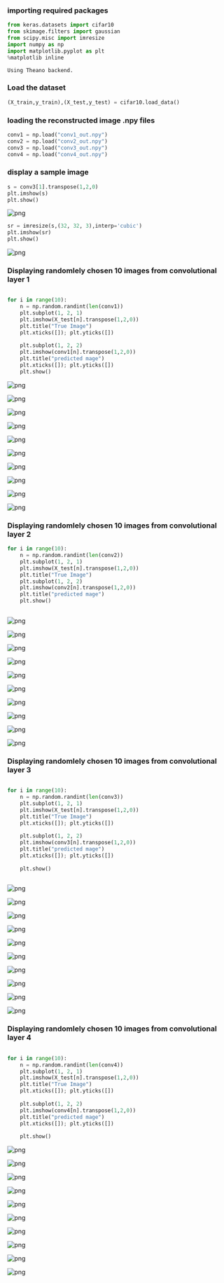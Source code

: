 
### importing required packages


```python
from keras.datasets import cifar10
from skimage.filters import gaussian
from scipy.misc import imresize
import numpy as np 
import matplotlib.pyplot as plt
%matplotlib inline
```

    Using Theano backend.


### Load the dataset


```python
(X_train,y_train),(X_test,y_test) = cifar10.load_data()
```

### loading the reconstructed image .npy files


```python
conv1 = np.load("conv1_out.npy")
conv2 = np.load("conv2_out.npy")
conv3 = np.load("conv3_out.npy")
conv4 = np.load("conv4_out.npy")
```

### display a sample image


```python
s = conv3[1].transpose(1,2,0)
plt.imshow(s)
plt.show()


```


![png](output_7_0.png)



```python
sr = imresize(s,(32, 32, 3),interp='cubic')
plt.imshow(sr)
plt.show()
```


![png](output_8_0.png)


### Displaying randomlely chosen 10 images from convolutional layer 1


```python

for i in range(10):
    n = np.random.randint(len(conv1))
    plt.subplot(1, 2, 1)
    plt.imshow(X_test[n].transpose(1,2,0))
    plt.title("True Image")
    plt.xticks([]); plt.yticks([])
    
    plt.subplot(1, 2, 2)
    plt.imshow(conv1[n].transpose(1,2,0))
    plt.title("predicted mage")
    plt.xticks([]); plt.yticks([])
    plt.show()
```


![png](output_10_0.png)



![png](output_10_1.png)



![png](output_10_2.png)



![png](output_10_3.png)



![png](output_10_4.png)



![png](output_10_5.png)



![png](output_10_6.png)



![png](output_10_7.png)



![png](output_10_8.png)



![png](output_10_9.png)


### Displaying randomlely chosen 10 images from convolutional layer 2


```python
for i in range(10):
    n = np.random.randint(len(conv2))
    plt.subplot(1, 2, 1)
    plt.imshow(X_test[n].transpose(1,2,0))
    plt.title("True Image")
    plt.subplot(1, 2, 2)
    plt.imshow(conv2[n].transpose(1,2,0))
    plt.title("predicted mage")
    plt.show()
    
```


![png](output_12_0.png)



![png](output_12_1.png)



![png](output_12_2.png)



![png](output_12_3.png)



![png](output_12_4.png)



![png](output_12_5.png)



![png](output_12_6.png)



![png](output_12_7.png)



![png](output_12_8.png)



![png](output_12_9.png)


### Displaying randomlely chosen 10 images from convolutional layer 3


```python

for i in range(10):
    n = np.random.randint(len(conv3))
    plt.subplot(1, 2, 1)
    plt.imshow(X_test[n].transpose(1,2,0))
    plt.title("True Image")
    plt.xticks([]); plt.yticks([])
    
    plt.subplot(1, 2, 2)
    plt.imshow(conv3[n].transpose(1,2,0))
    plt.title("predicted mage")
    plt.xticks([]); plt.yticks([])
    
    plt.show()
    
```


![png](output_14_0.png)



![png](output_14_1.png)



![png](output_14_2.png)



![png](output_14_3.png)



![png](output_14_4.png)



![png](output_14_5.png)



![png](output_14_6.png)



![png](output_14_7.png)



![png](output_14_8.png)



![png](output_14_9.png)


### Displaying randomlely chosen 10 images from convolutional layer 4


```python

for i in range(10):
    n = np.random.randint(len(conv4))
    plt.subplot(1, 2, 1)
    plt.imshow(X_test[n].transpose(1,2,0))
    plt.title("True Image")
    plt.xticks([]); plt.yticks([])
    
    plt.subplot(1, 2, 2)
    plt.imshow(conv4[n].transpose(1,2,0))
    plt.title("predicted mage")
    plt.xticks([]); plt.yticks([])
    
    plt.show()
```


![png](output_16_0.png)



![png](output_16_1.png)



![png](output_16_2.png)



![png](output_16_3.png)



![png](output_16_4.png)



![png](output_16_5.png)



![png](output_16_6.png)



![png](output_16_7.png)



![png](output_16_8.png)



![png](output_16_9.png)



```python

```
